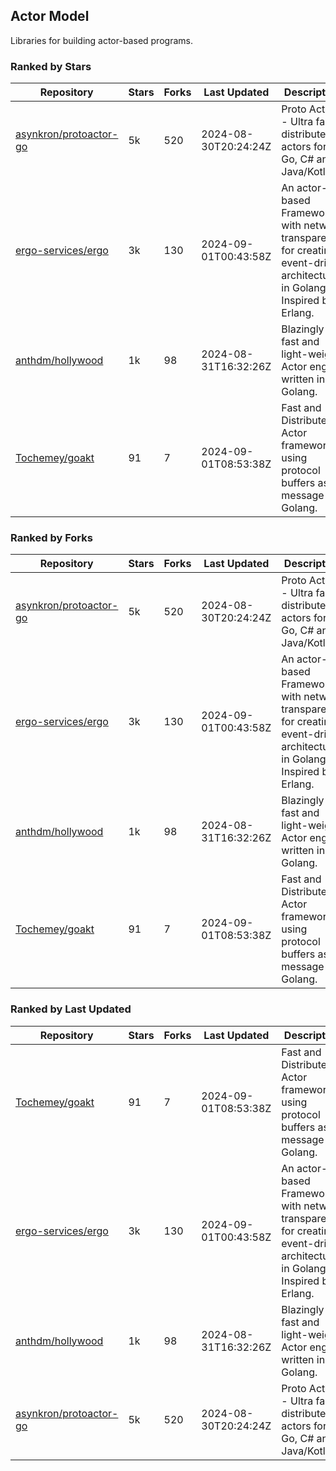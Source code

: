 ## Actor Model

Libraries for building actor-based programs.

### Ranked by Stars

| Repository | Stars | Forks | Last Updated | Description | 
|------------|-------|-------|--------------|-------------|
| [asynkron/protoactor-go](https://github.com/asynkron/protoactor-go) | 5k | 520 | 2024-08-30T20:24:24Z |  Proto Actor - Ultra fast distributed actors for Go, C# and Java/Kotlin. |
| [ergo-services/ergo](https://github.com/ergo-services/ergo) | 3k | 130 | 2024-09-01T00:43:58Z |  An actor-based Framework with network transparency for creating event-driven architecture in Golang. Inspired by Erlang. |
| [anthdm/hollywood](https://github.com/anthdm/hollywood) | 1k | 98 | 2024-08-31T16:32:26Z |  Blazingly fast and light-weight Actor engine written in Golang. |
| [Tochemey/goakt](https://github.com/Tochemey/goakt) | 91 | 7 | 2024-09-01T08:53:38Z |  Fast and Distributed Actor framework using protocol buffers as message for Golang. |

### Ranked by Forks

| Repository | Stars | Forks | Last Updated | Description | 
|------------|-------|-------|--------------|-------------|
| [asynkron/protoactor-go](https://github.com/asynkron/protoactor-go) | 5k | 520 | 2024-08-30T20:24:24Z |  Proto Actor - Ultra fast distributed actors for Go, C# and Java/Kotlin. |
| [ergo-services/ergo](https://github.com/ergo-services/ergo) | 3k | 130 | 2024-09-01T00:43:58Z |  An actor-based Framework with network transparency for creating event-driven architecture in Golang. Inspired by Erlang. |
| [anthdm/hollywood](https://github.com/anthdm/hollywood) | 1k | 98 | 2024-08-31T16:32:26Z |  Blazingly fast and light-weight Actor engine written in Golang. |
| [Tochemey/goakt](https://github.com/Tochemey/goakt) | 91 | 7 | 2024-09-01T08:53:38Z |  Fast and Distributed Actor framework using protocol buffers as message for Golang. |

### Ranked by Last Updated

| Repository | Stars | Forks | Last Updated | Description | 
|------------|-------|-------|--------------|-------------|
| [Tochemey/goakt](https://github.com/Tochemey/goakt) | 91 | 7 | 2024-09-01T08:53:38Z |  Fast and Distributed Actor framework using protocol buffers as message for Golang. |
| [ergo-services/ergo](https://github.com/ergo-services/ergo) | 3k | 130 | 2024-09-01T00:43:58Z |  An actor-based Framework with network transparency for creating event-driven architecture in Golang. Inspired by Erlang. |
| [anthdm/hollywood](https://github.com/anthdm/hollywood) | 1k | 98 | 2024-08-31T16:32:26Z |  Blazingly fast and light-weight Actor engine written in Golang. |
| [asynkron/protoactor-go](https://github.com/asynkron/protoactor-go) | 5k | 520 | 2024-08-30T20:24:24Z |  Proto Actor - Ultra fast distributed actors for Go, C# and Java/Kotlin. |

